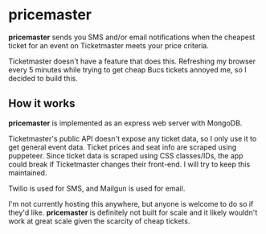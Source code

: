 # pricemaster

**pricemaster** sends you SMS and/or email notifications when the cheapest ticket for an event on Ticketmaster meets your price criteria.

Ticketmaster doesn't have a feature that does this. Refreshing my browser every 5 minutes while trying to get cheap Bucs tickets annoyed me, so I decided to build this.

## How it works

**pricemaster** is implemented as an express web server with MongoDB.

Ticketmaster's public API doesn't expose any ticket data, so I only use it to get general event data. Ticket prices and seat info are scraped using puppeteer. Since ticket data is scraped using CSS classes/IDs, the app could break if Ticketmaster changes their front-end. I will try to keep this maintained.

Twilio is used for SMS, and Mailgun is used for email.

I'm not currently hosting this anywhere, but anyone is welcome to do so if they'd like. **pricemaster** is definitely not built for scale and it likely wouldn't work at great scale given the scarcity of cheap tickets.
